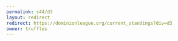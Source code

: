 ```yaml
---
permalink: s44/d3
layout: redirect
redirect: https://dominionleague.org/current_standings?div=d3
owner: truffles
---
```

